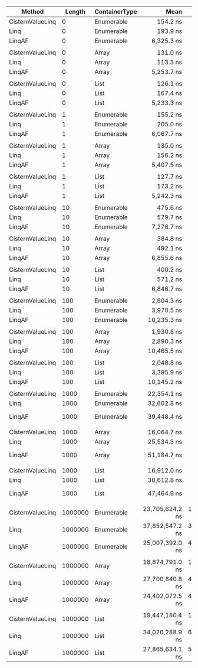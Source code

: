 ﻿|           Method |  Length | ContainerType |            Mean |         Error |          StdDev |          Median | Ratio | RatioSD |    Gen 0 |    Gen 1 |    Gen 2 |  Allocated |
|----------------- |-------- |-------------- |----------------:|--------------:|----------------:|----------------:|------:|--------:|---------:|---------:|---------:|-----------:|
| CisternValueLinq |       0 |    Enumerable |        154.2 ns |       1.10 ns |         1.03 ns |        154.2 ns |  0.80 |    0.01 |   0.0191 |        - |        - |       80 B |
|             Linq |       0 |    Enumerable |        193.9 ns |       0.21 ns |         0.17 ns |        193.9 ns |  1.00 |    0.00 |   0.0515 |        - |        - |      216 B |
|           LinqAF |       0 |    Enumerable |      6,325.3 ns |     165.47 ns |       441.68 ns |      6,200.0 ns | 32.77 |    1.60 |        - |        - |        - |       80 B |
|                  |         |               |                 |               |                 |                 |       |         |          |          |          |            |
| CisternValueLinq |       0 |         Array |        131.0 ns |       1.08 ns |         1.01 ns |        130.4 ns |  1.16 |    0.01 |   0.0076 |        - |        - |       32 B |
|             Linq |       0 |         Array |        113.3 ns |       0.10 ns |         0.08 ns |        113.3 ns |  1.00 |    0.00 |   0.0267 |        - |        - |      112 B |
|           LinqAF |       0 |         Array |      5,253.7 ns |      82.65 ns |       196.43 ns |      5,200.0 ns | 47.00 |    2.10 |        - |        - |        - |       32 B |
|                  |         |               |                 |               |                 |                 |       |         |          |          |          |            |
| CisternValueLinq |       0 |          List |        126.1 ns |       1.17 ns |         0.98 ns |        126.1 ns |  0.75 |    0.01 |   0.0076 |        - |        - |       32 B |
|             Linq |       0 |          List |        167.4 ns |       0.28 ns |         0.25 ns |        167.4 ns |  1.00 |    0.00 |   0.0439 |        - |        - |      184 B |
|           LinqAF |       0 |          List |      5,233.3 ns |     104.54 ns |       246.41 ns |      5,200.0 ns | 31.91 |    1.66 |        - |        - |        - |       72 B |
|                  |         |               |                 |               |                 |                 |       |         |          |          |          |            |
| CisternValueLinq |       1 |    Enumerable |        155.2 ns |       0.97 ns |         0.91 ns |        154.7 ns |  0.76 |    0.01 |   0.0191 |        - |        - |       80 B |
|             Linq |       1 |    Enumerable |        205.0 ns |       0.72 ns |         0.56 ns |        204.9 ns |  1.00 |    0.00 |   0.0515 |        - |        - |      216 B |
|           LinqAF |       1 |    Enumerable |      6,067.7 ns |     119.60 ns |       279.57 ns |      6,000.0 ns | 29.39 |    1.11 |        - |        - |        - |       80 B |
|                  |         |               |                 |               |                 |                 |       |         |          |          |          |            |
| CisternValueLinq |       1 |         Array |        135.0 ns |       1.30 ns |         1.08 ns |        134.5 ns |  0.86 |    0.01 |   0.0076 |        - |        - |       32 B |
|             Linq |       1 |         Array |        156.2 ns |       0.25 ns |         0.21 ns |        156.1 ns |  1.00 |    0.00 |   0.0381 |        - |        - |      160 B |
|           LinqAF |       1 |         Array |      5,407.5 ns |     102.89 ns |       244.52 ns |      5,400.0 ns | 35.66 |    1.77 |        - |        - |        - |       64 B |
|                  |         |               |                 |               |                 |                 |       |         |          |          |          |            |
| CisternValueLinq |       1 |          List |        127.7 ns |       0.29 ns |         0.24 ns |        127.6 ns |  0.74 |    0.00 |   0.0076 |        - |        - |       32 B |
|             Linq |       1 |          List |        173.2 ns |       0.31 ns |         0.24 ns |        173.2 ns |  1.00 |    0.00 |   0.0439 |        - |        - |      184 B |
|           LinqAF |       1 |          List |      5,242.3 ns |     104.01 ns |       268.48 ns |      5,200.0 ns | 30.60 |    1.91 |        - |        - |        - |       72 B |
|                  |         |               |                 |               |                 |                 |       |         |          |          |          |            |
| CisternValueLinq |      10 |    Enumerable |        475.6 ns |       2.65 ns |         2.35 ns |        474.5 ns |  0.82 |    0.00 |   0.0896 |        - |        - |      376 B |
|             Linq |      10 |    Enumerable |        579.7 ns |       0.49 ns |         0.41 ns |        579.6 ns |  1.00 |    0.00 |   0.1221 |        - |        - |      512 B |
|           LinqAF |      10 |    Enumerable |      7,276.7 ns |     144.59 ns |       268.01 ns |      7,300.0 ns | 12.84 |    0.50 |        - |        - |        - |      376 B |
|                  |         |               |                 |               |                 |                 |       |         |          |          |          |            |
| CisternValueLinq |      10 |         Array |        384.8 ns |       2.40 ns |         2.13 ns |        383.7 ns |  0.78 |    0.00 |   0.0782 |        - |        - |      328 B |
|             Linq |      10 |         Array |        492.1 ns |       0.49 ns |         0.38 ns |        492.1 ns |  1.00 |    0.00 |   0.1087 |        - |        - |      456 B |
|           LinqAF |      10 |         Array |      6,855.6 ns |     120.68 ns |       298.30 ns |      6,800.0 ns | 14.33 |    0.75 |        - |        - |        - |      360 B |
|                  |         |               |                 |               |                 |                 |       |         |          |          |          |            |
| CisternValueLinq |      10 |          List |        400.2 ns |       1.51 ns |         1.34 ns |        399.7 ns |  0.70 |    0.00 |   0.0782 |        - |        - |      328 B |
|             Linq |      10 |          List |        571.2 ns |       0.38 ns |         0.32 ns |        571.1 ns |  1.00 |    0.00 |   0.1144 |        - |        - |      480 B |
|           LinqAF |      10 |          List |      6,846.7 ns |     124.85 ns |       315.51 ns |      6,800.0 ns | 12.12 |    0.30 |        - |        - |        - |      368 B |
|                  |         |               |                 |               |                 |                 |       |         |          |          |          |            |
| CisternValueLinq |     100 |    Enumerable |      2,604.3 ns |      21.41 ns |        18.98 ns |      2,593.9 ns |  0.66 |    0.01 |   0.5341 |        - |        - |     2240 B |
|             Linq |     100 |    Enumerable |      3,970.5 ns |      18.87 ns |        16.72 ns |      3,965.6 ns |  1.00 |    0.00 |   0.5646 |        - |        - |     2376 B |
|           LinqAF |     100 |    Enumerable |     10,235.3 ns |     141.82 ns |       289.71 ns |     10,200.0 ns |  2.59 |    0.09 |        - |        - |        - |     2240 B |
|                  |         |               |                 |               |                 |                 |       |         |          |          |          |            |
| CisternValueLinq |     100 |         Array |      1,930.8 ns |      17.02 ns |        15.92 ns |      1,923.4 ns |  0.67 |    0.01 |   0.5226 |        - |        - |     2192 B |
|             Linq |     100 |         Array |      2,890.3 ns |      17.94 ns |        15.90 ns |      2,894.6 ns |  1.00 |    0.00 |   0.5531 |        - |        - |     2320 B |
|           LinqAF |     100 |         Array |     10,465.5 ns |     180.44 ns |       384.52 ns |     10,300.0 ns |  3.72 |    0.19 |        - |        - |        - |     2224 B |
|                  |         |               |                 |               |                 |                 |       |         |          |          |          |            |
| CisternValueLinq |     100 |          List |      2,048.8 ns |      20.61 ns |        19.28 ns |      2,058.4 ns |  0.60 |    0.01 |   0.5226 |        - |        - |     2192 B |
|             Linq |     100 |          List |      3,395.9 ns |      27.42 ns |        24.30 ns |      3,390.3 ns |  1.00 |    0.00 |   0.5569 |        - |        - |     2344 B |
|           LinqAF |     100 |          List |     10,145.2 ns |     200.01 ns |       365.73 ns |     10,100.0 ns |  3.05 |    0.16 |        - |        - |        - |     2232 B |
|                  |         |               |                 |               |                 |                 |       |         |          |          |          |            |
| CisternValueLinq |    1000 |    Enumerable |     22,354.1 ns |     319.48 ns |       298.84 ns |     22,406.9 ns |  0.69 |    0.04 |   3.9673 |        - |        - |    16648 B |
|             Linq |    1000 |    Enumerable |     32,602.8 ns |     649.45 ns |     1,605.27 ns |     32,185.2 ns |  1.00 |    0.00 |   3.9673 |   0.0610 |        - |    16784 B |
|           LinqAF |    1000 |    Enumerable |     39,448.4 ns |   1,267.58 ns |     3,636.92 ns |     37,700.0 ns |  1.22 |    0.12 |        - |        - |        - |    16648 B |
|                  |         |               |                 |               |                 |                 |       |         |          |          |          |            |
| CisternValueLinq |    1000 |         Array |     16,064.7 ns |     304.78 ns |       350.98 ns |     16,104.0 ns |  0.63 |    0.02 |   3.9673 |   0.0305 |        - |    16600 B |
|             Linq |    1000 |         Array |     25,534.3 ns |     490.58 ns |       503.79 ns |     25,629.9 ns |  1.00 |    0.00 |   3.9673 |        - |        - |    16728 B |
|           LinqAF |    1000 |         Array |     51,184.7 ns |   1,332.42 ns |     3,886.73 ns |     48,900.0 ns |  2.05 |    0.18 |        - |        - |        - |    16632 B |
|                  |         |               |                 |               |                 |                 |       |         |          |          |          |            |
| CisternValueLinq |    1000 |          List |     16,912.0 ns |     296.19 ns |       277.05 ns |     16,951.3 ns |  0.55 |    0.01 |   3.9673 |   0.0305 |        - |    16600 B |
|             Linq |    1000 |          List |     30,612.8 ns |     516.06 ns |       482.72 ns |     30,652.2 ns |  1.00 |    0.00 |   3.9978 |   0.0305 |        - |    16752 B |
|           LinqAF |    1000 |          List |     47,464.9 ns |   1,490.44 ns |     4,324.04 ns |     45,300.0 ns |  1.59 |    0.19 |        - |        - |        - |    16640 B |
|                  |         |               |                 |               |                 |                 |       |         |          |          |          |            |
| CisternValueLinq | 1000000 |    Enumerable | 23,705,624.2 ns | 140,334.90 ns |   131,269.35 ns | 23,703,925.0 ns |  0.63 |    0.01 | 531.2500 | 500.0000 | 500.0000 | 16777708 B |
|             Linq | 1000000 |    Enumerable | 37,852,547.2 ns | 383,640.80 ns |   358,857.85 ns | 37,802,207.7 ns |  1.00 |    0.00 | 461.5385 | 461.5385 | 461.5385 | 16777847 B |
|           LinqAF | 1000000 |    Enumerable | 25,007,392.0 ns | 497,479.10 ns | 1,004,932.32 ns | 25,424,250.0 ns |  0.66 |    0.03 |        - |        - |        - | 16777720 B |
|                  |         |               |                 |               |                 |                 |       |         |          |          |          |            |
| CisternValueLinq | 1000000 |         Array | 18,874,791.0 ns | 122,512.99 ns |   114,598.72 ns | 18,873,446.9 ns |  0.68 |    0.01 | 937.5000 | 906.2500 | 906.2500 | 16777651 B |
|             Linq | 1000000 |         Array | 27,700,840.8 ns | 426,148.29 ns |   398,619.38 ns | 27,701,621.9 ns |  1.00 |    0.00 | 937.5000 | 906.2500 | 906.2500 | 16777780 B |
|           LinqAF | 1000000 |         Array | 24,402,072.5 ns | 481,173.57 ns |   982,910.10 ns | 24,940,200.0 ns |  0.89 |    0.04 |        - |        - |        - | 16777704 B |
|                  |         |               |                 |               |                 |                 |       |         |          |          |          |            |
| CisternValueLinq | 1000000 |          List | 19,447,180.4 ns | 161,317.40 ns |   143,003.67 ns | 19,471,256.2 ns |  0.57 |    0.02 | 750.0000 | 718.7500 | 718.7500 | 16777655 B |
|             Linq | 1000000 |          List | 34,020,288.9 ns | 610,127.67 ns |   967,727.14 ns | 33,892,246.7 ns |  1.00 |    0.00 | 400.0000 | 400.0000 | 400.0000 | 16777816 B |
|           LinqAF | 1000000 |          List | 27,865,634.1 ns | 553,833.67 ns | 1,040,233.88 ns | 28,466,250.0 ns |  0.82 |    0.04 |        - |        - |        - | 16777712 B |